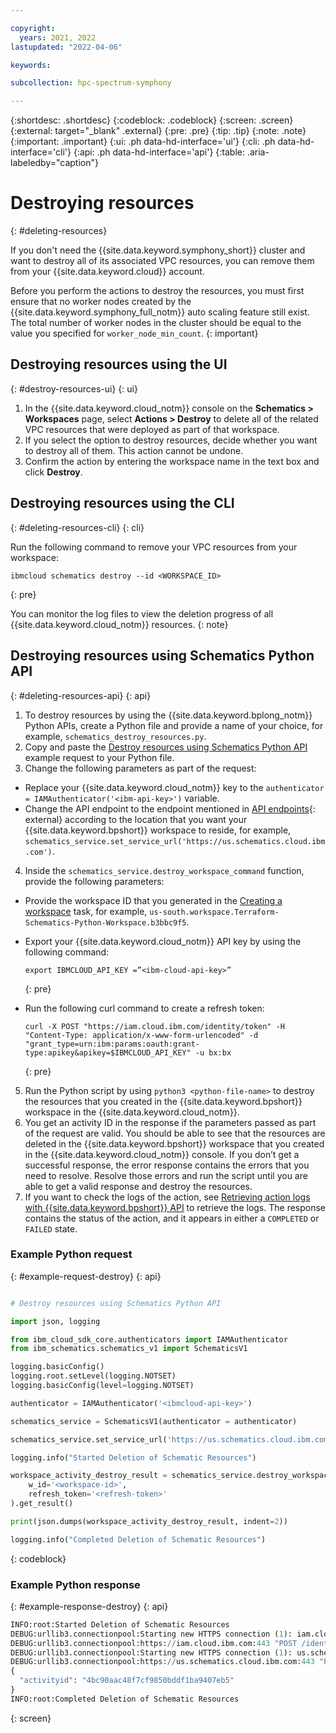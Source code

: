 ```yaml
---

copyright:
  years: 2021, 2022
lastupdated: "2022-04-06"

keywords: 

subcollection: hpc-spectrum-symphony

---
```


{:shortdesc: .shortdesc}
{:codeblock: .codeblock}
{:screen: .screen}
{:external: target="_blank" .external}
{:pre: .pre}
{:tip: .tip}
{:note: .note}
{:important: .important}
{:ui: .ph data-hd-interface='ui'}
{:cli: .ph data-hd-interface='cli'}
{:api: .ph data-hd-interface='api'}
{:table: .aria-labeledby="caption"}

# Destroying resources
{: #deleting-resources}

If you don't need the {{site.data.keyword.symphony_short}} cluster and want to destroy all of its associated VPC resources, you can remove them from your {{site.data.keyword.cloud}} account.

Before you perform the actions to destroy the resources, you must first ensure that no worker nodes created by the {{site.data.keyword.symphony_full_notm}} auto scaling feature still exist. The total number of worker nodes in the cluster should be equal to the value you specified for `worker_node_min_count`.
{: important}

## Destroying resources using the UI
{: #destroy-resources-ui}
{: ui}

1. In the {{site.data.keyword.cloud_notm}} console on the **Schematics > Workspaces** page, select **Actions > Destroy** to delete all of the related VPC resources that were deployed as part of that workspace.
2. If you select the option to destroy resources, decide whether you want to destroy all of them. This action cannot be undone. 
3. Confirm the action by entering the workspace name in the text box and click **Destroy**.

## Destroying resources using the CLI
{: #deleting-resources-cli}
{: cli}

Run the following command to remove your VPC resources from your workspace:

```
ibmcloud schematics destroy --id <WORKSPACE_ID>
```
{: pre}

You can monitor the log files to view the deletion progress of all {{site.data.keyword.cloud_notm}} resources.
{: note}

## Destroying resources using Schematics Python API
{: #deleting-resources-api}
{: api}

1. To destroy resources by using the {{site.data.keyword.bplong_notm}} Python APIs, create a Python file and provide a name of your choice, for example, `schematics_destroy_resources.py`.
2. Copy and paste the [Destroy resources using Schematics Python API](/docs/hpc-spectrum-symphony?topic=hpc-spectrum-symphony-deleting-resources&interface=api#example-request-destroy) example request to your Python file.
3. Change the following parameters as part of the request:
  * Replace your {{site.data.keyword.cloud_notm}} key to the `authenticator = IAMAuthenticator('<ibm-api-key>')` variable.
  * Change the API endpoint to the endpoint mentioned in [API endpoints](https://cloud.ibm.com/apidocs/schematics?code=python#api-endpoints){: external} according to the location that you want your {{site.data.keyword.bpshort}} workspace to reside, for example, `schematics_service.set_service_url('https://us.schematics.cloud.ibm.com')`.
4. Inside the `schematics_service.destroy_workspace_command` function, provide the following parameters:
  * Provide the workspace ID that you generated in the [Creating a workspace](/docs/hpc-spectrum-symphony?topic=hpc-spectrum-symphony-creating-workspace&interface=api) task, for example, `us-south.workspace.Terraform-Schematics-Python-Workspace.b3bbc9f5`.
  * Export your {{site.data.keyword.cloud_notm}} API key by using the following command:
  
    ```
    export IBMCLOUD_API_KEY =”<ibm-cloud-api-key>” 
    ```
    {: pre}
  
  * Run the following curl command to create a refresh token:

    ```
    curl -X POST "https://iam.cloud.ibm.com/identity/token" -H "Content-Type: application/x-www-form-urlencoded" -d "grant_type=urn:ibm:params:oauth:grant-type:apikey&apikey=$IBMCLOUD_API_KEY" -u bx:bx
    ```
    {: pre}

5. Run the Python script by using `python3 <python-file-name>` to destroy the resources that you created in the {{site.data.keyword.bpshort}} workspace in the {{site.data.keyword.cloud_notm}}.
6. You get an activity ID in the response if the parameters passed as part of the request are valid. You should be able to see that the resources are deleted in the {{site.data.keyword.bpshort}} workspace that you created in the {{site.data.keyword.cloud_notm}} console. If you don’t get a successful response, the error response contains the errors that you need to resolve. Resolve those errors and run the script until you are able to get a valid response and destroy the resources.
7. If you want to check the logs of the action, see [Retrieving action logs with {{site.data.keyword.bpshort}} API](/docs/hpc-spectrum-symphony?topic=hpc-spectrum-symphony-retrieve-action-logs) to retrieve the logs. The response contains the status of the action, and it appears in either a `COMPLETED` or `FAILED` state.

### Example Python request
{: #example-request-destroy}
{: api}

```python

# Destroy resources using Schematics Python API

import json, logging

from ibm_cloud_sdk_core.authenticators import IAMAuthenticator
from ibm_schematics.schematics_v1 import SchematicsV1

logging.basicConfig()
logging.root.setLevel(logging.NOTSET)
logging.basicConfig(level=logging.NOTSET)

authenticator = IAMAuthenticator('<ibmcloud-api-key>')

schematics_service = SchematicsV1(authenticator = authenticator)

schematics_service.set_service_url('https://us.schematics.cloud.ibm.com')

logging.info("Started Deletion of Schematic Resources")

workspace_activity_destroy_result = schematics_service.destroy_workspace_command(
    w_id='<workspace-id>',
    refresh_token='<refresh-token>'
).get_result()

print(json.dumps(workspace_activity_destroy_result, indent=2))

logging.info("Completed Deletion of Schematic Resources")
```
{: codeblock}

### Example Python response
{: #example-response-destroy}
{: api}

```python
INFO:root:Started Deletion of Schematic Resources
DEBUG:urllib3.connectionpool:Starting new HTTPS connection (1): iam.cloud.ibm.com:443
DEBUG:urllib3.connectionpool:https://iam.cloud.ibm.com:443 "POST /identity/token HTTP/1.1" 200 985
DEBUG:urllib3.connectionpool:Starting new HTTPS connection (1): us.schematics.cloud.ibm.com:443
DEBUG:urllib3.connectionpool:https://us.schematics.cloud.ibm.com:443 "PUT /v1/workspaces/us-south.workspace.Schematic-Sunil-Test-Workspace.5a4cbf11/destroy HTTP/1.1" 202 49
{
  "activityid": "4bc90aac48f7cf9850bddf1ba9407eb5"
}
INFO:root:Completed Deletion of Schematic Resources
```
{: screen}

